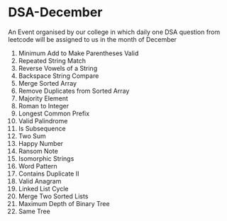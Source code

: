 # DSA-December
An Event organised by our college in which daily one DSA question from leetcode will be assigned to us in the month of December 
1. Minimum Add to Make Parentheses Valid
2. Repeated String Match
3. Reverse Vowels of a String
4. Backspace String Compare
5. Merge Sorted Array
6. Remove Duplicates from Sorted Array
7. Majority Element
8. Roman to Integer
9. Longest Common Prefix
10. Valid Palindrome
11. Is Subsequence
12. Two Sum
13. Happy Number
14. Ransom Note
15. Isomorphic Strings
16. Word Pattern
17. Contains Duplicate II
18. Valid Anagram
19. Linked List Cycle
20. Merge Two Sorted Lists
21. Maximum Depth of Binary Tree
23. Same Tree
